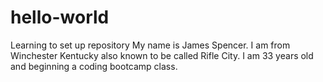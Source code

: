 # hello-world
Learning to set up repository
My name is James Spencer. I am from Winchester Kentucky also known to be called Rifle City.
I am 33 years old and beginning a coding bootcamp class.
